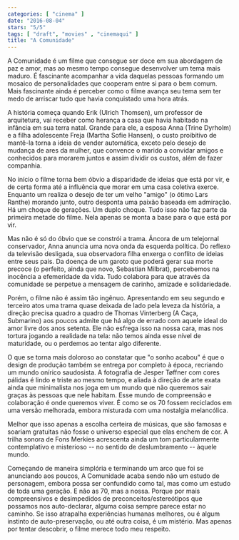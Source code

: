 ```yaml
---
categories: [ "cinema" ]
date: "2016-08-04"
stars: "5/5"
tags: [ "draft", "movies" , "cinemaqui" ]
title: "A Comunidade"
---
```

A Comunidade é um filme que consegue ser doce em sua abordagem de paz
e amor, mas ao mesmo tempo consegue desenvolver um tema mais maduro. É
fascinante acompanhar a vida daquelas pessoas formando um mosaico de
personalidades que cooperam entre si para o bem comum. Mais fascinante
ainda é perceber como o filme avança seu tema sem ter medo de arriscar
tudo que havia conquistado uma hora atrás.

A história começa quando Erik (Ulrich Thomsen), um professor de
arquitetura, vai receber como herança a casa que havia habitado na
infância em sua terra natal. Grande para ele, a esposa Anna (Trine
Dyrholm) e a filha adolescente Freja (Martha Sofie Hansen), o custo
proibitivo de mantê-la torna a ideia de vender automática, exceto pelo
desejo de mudança de ares da mulher, que convence o marido a convidar
amigos e conhecidos para morarem juntos e assim dividir os custos,
além de fazer companhia.

No início o filme torna bem óbvio a disparidade de ideias que está
por vir, e de certa forma até a influência que morar em uma casa
coletiva exerce. Enquanto um realiza o desejo de ter um velho "amigo"
(o ótimo Lars Ranthe) morando junto, outro desponta uma paixão baseada
em admiração. Há um choque de gerações. Um duplo choque. Tudo isso
não faz parte da primeira metade do filme. Nela apenas se monta a base
para o que está por vir.

Mas não é só do óbvio que se constrói a trama. Âncora de
um telejornal conservador, Anna anuncia uma nova onda da esquerda
política. Do reflexo da televisão desligada, sua observadora filha
enxerga o conflito de ideias entre seus pais. Da doença de um garoto que
poderá gerar sua morte precoce (o perfeito, ainda que novo, Sebastian
Milbrat), percebemos na inocência a efemeridade da vida. Tudo colabora
para que através da comunidade se perpetue a mensagem de carinho,
amizade e solidariedade.

Porém, o filme não é assim tão ingênuo. Apresentando em seu segundo e
terceiro atos uma trama quase deixada de lado pela leveza da história,
a direção precisa quadro a quadro de Thomas Vinterberg (A Caça,
Submarino) aos poucos admite que há algo de errado com aquele ideal do
amor livre dos anos setenta. Ele não esfrega isso na nossa cara, mas
nos tortura jogando a realidade na tela: não temos ainda esse nível
de maturidade, ou o perdemos ao tentar algo diferente.

O que se torna mais doloroso ao constatar que "o sonho acabou" é
que o design de produção também se entrega por completo à época,
recriando um mundo onírico saudosista. A fotografia de Jesper Tøffner
com cores pálidas é lindo e triste ao mesmo tempo, e aliada à
direção de arte exata ainda que minimalista nos joga em um mundo que
não queremos sair graças às pessoas que nele habitam. Esse mundo de
compreensão e colaboração é onde queremos viver. É como se os 70
fossem reciclados em uma versão melhorada, embora misturada com uma
nostalgia melancólica.

Melhor que isso apenas a escolha certeira de músicas, que são famosas e
soariam gratuitas não fosse o universo especial que elas enchem de cor. A
trilha sonora de Fons Merkies acrescenta ainda um tom particularmente
contemplativo e misterioso -- no sentido de deslumbramento -- àquele
mundo.

Começando de maneira simplória e terminando um arco que foi se
anunciando aos poucos, A Comunidade acaba sendo não um estudo de
personagem, embora possa ser confundido como tal, mas como um estudo
de toda uma geração. E não as 70, mas a nossa. Porque por mais
compreensivos e desimpedidos de preconceitos/estereótipos que possamos
nos auto-declarar, alguma coisa sempre parece estar no caminho. Se
isso atrapalha experiências humanas melhores, ou é algum instinto de
auto-preservação, ou até outra coisa, é um mistério. Mas apenas
por tentar descobrir, o filme merece todo meu respeito.
